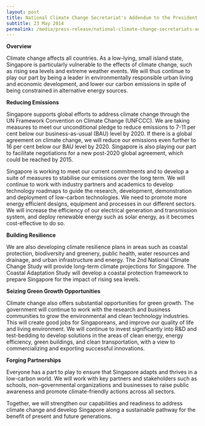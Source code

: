```yaml
---
layout: post
title: National Climate Change Secretariat's Addendum to the President's Address in 2014 by Deputy Prime Minister and Chairman of the Inter-Ministerial Committee on Climate Change Teo Chee Hean
subtitle: 23 May 2014
permalink: /media/press-release/national-climate-change-secretariats-addendum-to-the-presidents-address-in-2014-by-deputy-prime-minister-teo-chee-hean-chairman-of-the-inter-ministerial-committee-on-climate-change/
---
```


**Overview**

Climate change affects all countries. As a low-lying, small island state, Singapore is particularly vulnerable to the effects of climate change, such as rising sea levels and extreme weather events. We will thus continue to play our part by being a leader in environmentally responsible urban living and economic development, and lower our carbon emissions in spite of being constrained in alternative energy sources.


**Reducing Emissions**

Singapore supports global efforts to address climate change through the UN Framework Convention on Climate Change (UNFCCC). We are taking measures to meet our unconditional pledge to reduce emissions to 7-11 per cent below our business-as-usual (BAU) level by 2020. If there is a global agreement on climate change, we will reduce our emissions even further to 16 per cent below our BAU level by 2020. Singapore is also playing our part to facilitate negotiations for a new post-2020 global agreement, which could be reached by 2015.

Singapore is working to meet our current commitments and to develop a suite of measures to stabilise our emissions over the long term. We will continue to work with industry partners and academics to develop technology roadmaps to guide the research, development, demonstration and deployment of low-carbon technologies. We need to promote more energy efficient designs, equipment and processes in our different sectors. We will increase the efficiency of our electrical generation and transmission system, and deploy renewable energy such as solar energy, as it becomes cost-effective to do so.

**Building Resilience**

We are also developing climate resilience plans in areas such as coastal protection, biodiversity and greenery, public health, water resources and drainage, and urban infrastructure and energy. The 2nd National Climate Change Study will provide long-term climate projections for Singapore. The Coastal Adaptation Study will develop a coastal protection framework to prepare Singapore for the impact of rising sea levels.

**Seizing Green Growth Opportunities**

Climate change also offers substantial opportunities for green growth. The government will continue to work with the research and business communities to grow the environmental and clean technology industries. This will create good jobs for Singaporeans, and improve our quality of life and living environment. We will continue to invest significantly into R&D and test-bedding to develop solutions in the areas of clean energy, energy efficiency, green buildings, and clean transportation, with a view to commercializing and exporting successful innovations.

**Forging Partnerships**

Everyone has a part to play to ensure that Singapore adapts and thrives in a low-carbon world. We will work with key partners and stakeholders such as schools, non-governmental organizations and businesses to raise public awareness and promote climate-friendly actions across all sectors.

Together, we will strengthen our capabilities and readiness to address climate change and develop Singapore along a sustainable pathway for the benefit of present and future generations.

